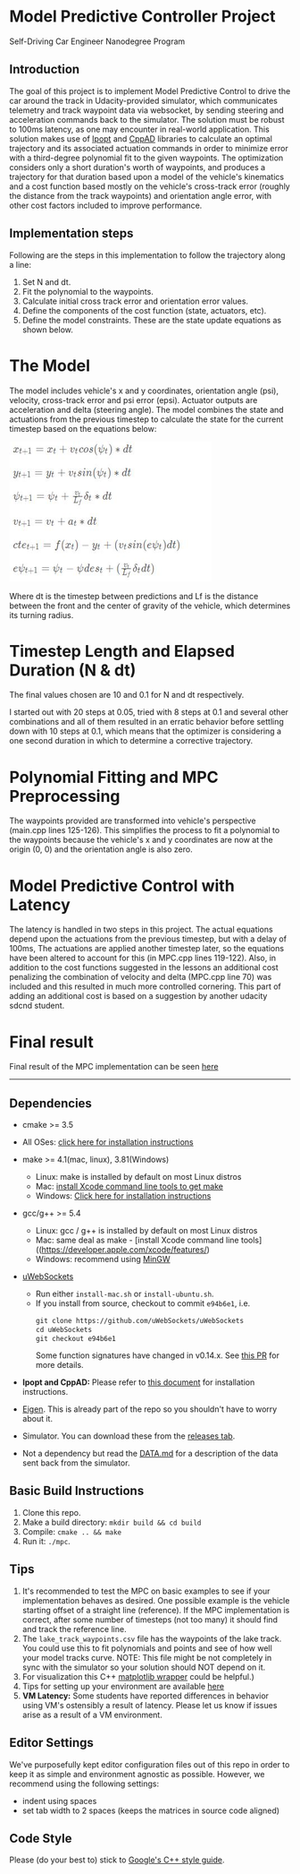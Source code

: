 # Model Predictive Controller Project
Self-Driving Car Engineer Nanodegree Program

## Introduction

The goal of this project is to implement Model Predictive Control to drive the car around the track in Udacity-provided simulator, which communicates telemetry and track waypoint data via websocket, by sending steering and acceleration commands back to the simulator. The solution must be robust to 100ms latency, as one may encounter in real-world application. This solution makes use of [Ipopt](https://projects.coin-or.org/Ipopt/) and [CppAD](https://www.coin-or.org/CppAD/) libraries to calculate an optimal trajectory and its associated actuation commands in order to minimize error with a third-degree polynomial fit to the given waypoints. The optimization considers only a short duration's worth of waypoints, and produces a trajectory for that duration based upon a model of the vehicle's kinematics and a cost function based mostly on the vehicle's cross-track error (roughly the distance from the track waypoints) and orientation angle error, with other cost factors included to improve performance.

## Implementation steps

Following are the steps in this implementation to follow the trajectory along a line:

1. Set N and dt.
2. Fit the polynomial to the waypoints.
3. Calculate initial cross track error and orientation error values.
4. Define the components of the cost function (state, actuators, etc). 
5. Define the model constraints. These are the state update equations as shown below.

# The Model

The model includes vehicle's x and y coordinates, orientation angle (psi), velocity, cross-track error and psi error (epsi). Actuator outputs are acceleration and delta (steering angle). The model combines the state and actuations from the previous timestep to calculate the state for the current timestep based on the equations below:

![Screenshot](./images/model.JPG)

Where dt is the timestep between predictions and Lf is the distance between the front and the center of gravity of the vehicle, which determines its turning radius.

# Timestep Length and Elapsed Duration (N & dt)

The final values chosen are 10 and 0.1 for N and dt respectively.

I started out with 20 steps at 0.05, tried with 8 steps at 0.1 and several other combinations and all of them resulted in an erratic behavior before settling down with 10 steps at 0.1, which means that the optimizer is considering a one second duration in which to determine a corrective trajectory. 

# Polynomial Fitting and MPC Preprocessing

The waypoints provided are transformed into vehicle's perspective (main.cpp lines 125-126). This simplifies the process to fit a polynomial to the waypoints because the vehicle's x and y coordinates are now at the origin (0, 0) and the orientation angle is also zero.

# Model Predictive Control with Latency

The latency is handled in two steps in this project. The actual equations depend upon the actuations from the previous timestep, but with a delay of 100ms, The actuations are applied another timestep later, so the equations have been altered to account for this (in MPC.cpp lines 119-122). Also, in addition to the cost functions suggested in the lessons an additional cost penalizing the combination of velocity and delta (MPC.cpp line 70) was included and this resulted in much more controlled cornering. This part of adding an additional cost is based on a suggestion by another udacity sdcnd student.

# Final result

Final result of the MPC implementation can be seen [here](https://youtu.be/uF1hT6e9Gi4)

---

## Dependencies

* cmake >= 3.5
 * All OSes: [click here for installation instructions](https://cmake.org/install/)
* make >= 4.1(mac, linux), 3.81(Windows)
  * Linux: make is installed by default on most Linux distros
  * Mac: [install Xcode command line tools to get make](https://developer.apple.com/xcode/features/)
  * Windows: [Click here for installation instructions](http://gnuwin32.sourceforge.net/packages/make.htm)
* gcc/g++ >= 5.4
  * Linux: gcc / g++ is installed by default on most Linux distros
  * Mac: same deal as make - [install Xcode command line tools]((https://developer.apple.com/xcode/features/)
  * Windows: recommend using [MinGW](http://www.mingw.org/)
* [uWebSockets](https://github.com/uWebSockets/uWebSockets)
  * Run either `install-mac.sh` or `install-ubuntu.sh`.
  * If you install from source, checkout to commit `e94b6e1`, i.e.
    ```
    git clone https://github.com/uWebSockets/uWebSockets
    cd uWebSockets
    git checkout e94b6e1
    ```
    Some function signatures have changed in v0.14.x. See [this PR](https://github.com/udacity/CarND-MPC-Project/pull/3) for more details.

* **Ipopt and CppAD:** Please refer to [this document](https://github.com/udacity/CarND-MPC-Project/blob/master/install_Ipopt_CppAD.md) for installation instructions.
* [Eigen](http://eigen.tuxfamily.org/index.php?title=Main_Page). This is already part of the repo so you shouldn't have to worry about it.
* Simulator. You can download these from the [releases tab](https://github.com/udacity/self-driving-car-sim/releases).
* Not a dependency but read the [DATA.md](./DATA.md) for a description of the data sent back from the simulator.


## Basic Build Instructions

1. Clone this repo.
2. Make a build directory: `mkdir build && cd build`
3. Compile: `cmake .. && make`
4. Run it: `./mpc`.

## Tips

1. It's recommended to test the MPC on basic examples to see if your implementation behaves as desired. One possible example
is the vehicle starting offset of a straight line (reference). If the MPC implementation is correct, after some number of timesteps
(not too many) it should find and track the reference line.
2. The `lake_track_waypoints.csv` file has the waypoints of the lake track. You could use this to fit polynomials and points and see of how well your model tracks curve. NOTE: This file might be not completely in sync with the simulator so your solution should NOT depend on it.
3. For visualization this C++ [matplotlib wrapper](https://github.com/lava/matplotlib-cpp) could be helpful.)
4.  Tips for setting up your environment are available [here](https://classroom.udacity.com/nanodegrees/nd013/parts/40f38239-66b6-46ec-ae68-03afd8a601c8/modules/0949fca6-b379-42af-a919-ee50aa304e6a/lessons/f758c44c-5e40-4e01-93b5-1a82aa4e044f/concepts/23d376c7-0195-4276-bdf0-e02f1f3c665d)
5. **VM Latency:** Some students have reported differences in behavior using VM's ostensibly a result of latency.  Please let us know if issues arise as a result of a VM environment.

## Editor Settings

We've purposefully kept editor configuration files out of this repo in order to
keep it as simple and environment agnostic as possible. However, we recommend
using the following settings:

* indent using spaces
* set tab width to 2 spaces (keeps the matrices in source code aligned)

## Code Style

Please (do your best to) stick to [Google's C++ style guide](https://google.github.io/styleguide/cppguide.html).
